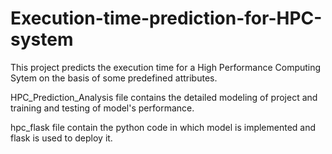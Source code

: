 # Execution-time-prediction-for-HPC-system
This project predicts the execution time for a High Performance Computing Sytem on the basis of some predefined attributes.

HPC_Prediction_Analysis file contains the detailed modeling of project and training and testing of model's performance.

hpc_flask file contain the python code in which model is implemented and flask is used to deploy it.
